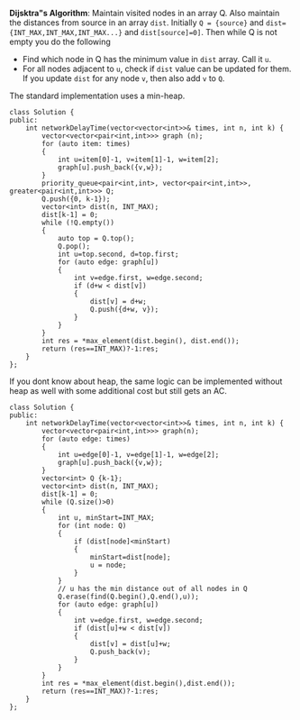 **Dijsktra"s Algorithm**: Maintain visited nodes in an array Q. Also maintain the distances from source in an array `dist`. Initially `Q = {source}` and `dist={INT_MAX,INT_MAX,INT_MAX...}`  and `dist[source]=0]`. Then while Q is not empty you do the following
- Find which node in Q has the minimum value in `dist` array. Call it `u`.
- For all nodes adjacent to `u`, check if `dist` value can be updated for them. If you update `dist` for any node `v`, then also add `v` to `Q`.

The standard implementation uses a min-heap.
```
class Solution {
public:
    int networkDelayTime(vector<vector<int>>& times, int n, int k) {
        vector<vector<pair<int,int>>> graph (n);
        for (auto item: times)
        {
            int u=item[0]-1, v=item[1]-1, w=item[2];
            graph[u].push_back({v,w});
        }
        priority_queue<pair<int,int>, vector<pair<int,int>>, greater<pair<int,int>>> Q;
        Q.push({0, k-1});
        vector<int> dist(n, INT_MAX);
        dist[k-1] = 0;
        while (!Q.empty())
        {
            auto top = Q.top();
            Q.pop();
            int u=top.second, d=top.first;
            for (auto edge: graph[u])
            {
                int v=edge.first, w=edge.second;
                if (d+w < dist[v])
                {
                    dist[v] = d+w;
                    Q.push({d+w, v});
                }
            }
        }
        int res = *max_element(dist.begin(), dist.end());
        return (res==INT_MAX)?-1:res;
    }
};
```
If you dont know about heap, the same logic can be implemented without heap as well with some additional cost but still gets an AC.
```
class Solution {
public:
    int networkDelayTime(vector<vector<int>>& times, int n, int k) {
        vector<vector<pair<int,int>>> graph(n);
        for (auto edge: times)
        {
            int u=edge[0]-1, v=edge[1]-1, w=edge[2];
            graph[u].push_back({v,w});
        }
        vector<int> Q {k-1};
        vector<int> dist(n, INT_MAX);
        dist[k-1] = 0;
        while (Q.size()>0)
        {
            int u, minStart=INT_MAX;
            for (int node: Q)
            {
                if (dist[node]<minStart)
                {
                    minStart=dist[node];
                    u = node;
                }
            }
            // u has the min distance out of all nodes in Q
            Q.erase(find(Q.begin(),Q.end(),u));
            for (auto edge: graph[u])
            {
                int v=edge.first, w=edge.second;
                if (dist[u]+w < dist[v])
                {
                    dist[v] = dist[u]+w;
                    Q.push_back(v);
                }
            }
        }
        int res = *max_element(dist.begin(),dist.end());
        return (res==INT_MAX)?-1:res;
    }
};
```
